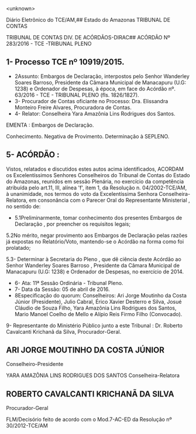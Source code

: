 &lt;unknown&gt;

Diário Eletrônico do TCE/AM,## Estado do Amazonas TRIBUNAL DE CONTAS

TRIBUNAL DE CONTAS DIV. DE ACÓRDÃOS-DIRAC## ACÓRDÃO Nº 283/2016 - TCE -TRIBUNAL PLENO

## 1- Processo TCE nº 10919/2015.

- 2Assunto: Embargos  de  Declaração,  interpostos  pelo  Senhor  Wanderley  Soares Barroso, Presidente da Câmara Municipal de  Manacapuru (U.G: 1238)  e Ordenador de Despesas, à época, em face do Acórdão nº. 63/2016 - TCE - TRIBUNAL PLENO (fls. 1826/1827).
- 3-  Procurador  de  Contas  oficiante  no  Processo: Dra.  Elissandra  Monteiro  Freire Alvares, Procuradora de Contas.
- 4- Relator: Conselheira Yara Amazônia Lins Rodrigues dos Santos.

EMENTA : Embargos de Declaração.

Conhecimento. Negativa de Provimento. Determinação à SEPLENO.

## 5- ACÓRDÃO :

Vistos, relatados e discutidos estes autos acima identificados, ACORDAM os Excelentíssimos Senhores Conselheiros do Tribunal de Contas do Estado do Amazonas, reunidos em sessão Plenária, no exercício da competência atribuída pelo art.11, III, alínea 'f',  item  1,  da  Resolução  n.  04/2002-TCE/AM, à  unanimidade, nos  termos  do  voto  da Excelentíssima Senhora Conselheira-Relatora, em consonância com o Parecer Oral do Representante Ministerial , no sentido de:

- 5.1Preliminarmente, tomar  conhecimento  dos  presentes  Embargos  de Declaração , por preencher os requisitos legais;

5.2No  mérito, negar  provimento  aos  Embargos  de  Declaração pelas razões  já  expostas  no  Relatório/Voto,  mantendo-se  o  Acórdão  na  forma  como  foi prolatado;

5.3-  Determinar  à  Secretaria  do Pleno ,  que  dê  ciência  deste  Acórdão  ao Senhor Wanderley  Soares  Barroso ,  Presidente  da  Câmara  Municipal  de  Manacapuru (U.G: 1238) e Ordenador de Despesas, no exercício de 2014.

- 6- Ata: 11ª Sessão Ordinária - Tribunal Pleno.
- 7- Data da Sessão: 05 de abril de 2016.
- 8Especificação  do  quorum: Conselheiros: Ari Jorge  Moutinho  da  Costa  Júnior (Presidente), Julio Cabral, Érico Xavier Desterro e Silva,  Josué Cláudio de Souza Filho, Yara Amazônia Lins Rodrigues dos Santos, Mario Manoel Coelho de Mello e Alípio Reis Firmo Filho (Convocado).

9- Representante do Ministério Público junto a este Tribunal : Dr. Roberto Cavalcanti Krichanã da Silva, Procurador-Geral.

## ARI JORGE MOUTINHO DA COSTA JÚNIOR

Conselheiro-Presidente

YARA AMAZÔNIA LINS RODRIGUES DOS SANTOS Conselheira-Relatora

## ROBERTO CAVALCANTI KRICHANÃ DA SILVA

Procurador-Geral

FLM/Decisório feito de acordo com o Mod.7-AC-ED da Resolução nº 30/2012-TCE/AM